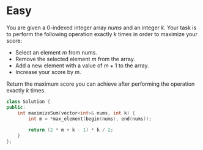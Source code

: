 # Easy

You are given a 0-indexed integer array $nums$ and an integer $k$. Your task is to perform the following operation exactly $k$ times in order to maximize your score:

- Select an element $m$ from nums.
- Remove the selected element $m$ from the array.
- Add a new element with a value of $m + 1$ to the array.
- Increase your score by $m$.

Return the maximum score you can achieve after performing the operation exactly $k$ times.

```cpp
class Solution {
public:
    int maximizeSum(vector<int>& nums, int k) {
        int m = *max_element(begin(nums), end(nums));
        
        return (2 * m + k - 1) * k / 2;
    }
};
```
